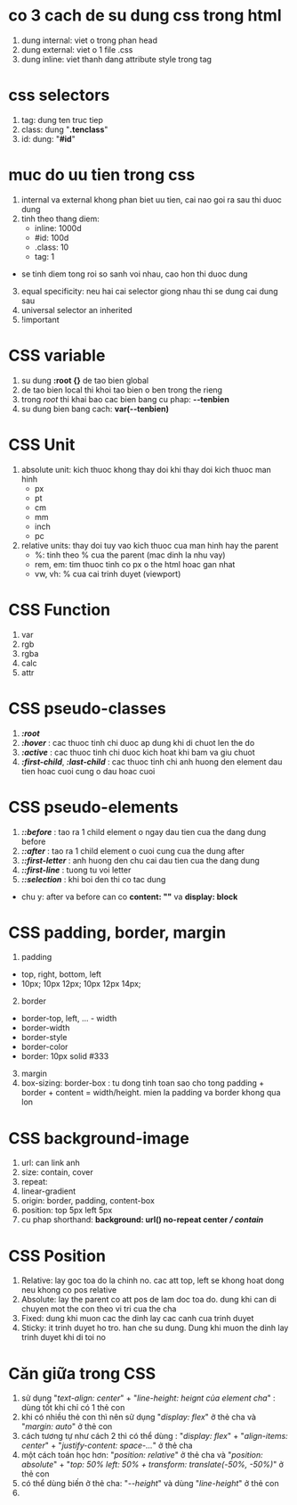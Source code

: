 # co 3 cach de su dung css trong html
1. dung internal: viet o trong phan head 
2. dung external: viet o 1 file .css
3. dung inline: viet thanh dang attribute style trong tag
# css selectors
1. tag: dung ten truc tiep
2. class: dung "**.tenclass**"
3. id: dung: "**#id**"
# muc do uu tien trong css
1. internal va external khong phan biet  uu tien, cai nao goi ra sau thi duoc dung
2. tinh theo thang diem: 
    - inline: 1000d
    - #id: 100d
    - .class: 10
    - tag: 1
- se tinh diem tong roi so sanh voi nhau, cao hon thi duoc dung
3. equal specificity: neu hai cai selector giong nhau thi se dung cai dung sau
4. universal selector an inherited
5. !important
# CSS variable
1. su dung **:root {}** de tao bien global
2. de tao bien local thi khoi tao bien o ben trong the rieng
3. trong *root* thi khai bao cac bien bang cu phap: **--tenbien**
4. su dung bien bang cach: **var(--tenbien)**
# CSS Unit
1. absolute unit: kich thuoc khong thay doi khi thay doi kich thuoc man hinh
    - px 
    - pt
    - cm
    - mm
    - inch
    - pc
2. relative units: thay doi tuy vao kich thuoc cua man hinh hay the parent
    - %: tinh theo % cua the parent (mac dinh la nhu vay)
    - rem, em: tim thuoc tinh co px o the html hoac gan nhat
    - vw, vh: % cua cai trinh duyet (viewport)
# CSS Function
1. var
2. rgb
3. rgba
4. calc
5. attr
# CSS pseudo-classes
1. ***:root***
2. ***:hover*** : cac thuoc tinh chi duoc ap dung khi di chuot len the do
3. ***:active*** : cac thuoc tinh chi duoc kich hoat khi bam va giu chuot
4. ***:first-child***, ***:last-child*** : cac thuoc tinh chi anh huong den element dau tien hoac cuoi cung o dau hoac cuoi
# CSS pseudo-elements
1. ***::before*** : tao ra 1 child element o ngay dau tien cua the dang dung before
2. ***::after*** : tao ra  1 child element o cuoi cung cua the dung after
3. ***::first-letter*** : anh huong den chu cai dau tien cua the dang dung
4. ***::first-line*** : tuong tu voi letter
5. ***::selection*** : khi boi den thi co tac dung
- chu y: after va before can co **content: ""** va **display: block**
# CSS padding, border, margin 
1. padding
- top, right, bottom, left
- 10px; 10px 12px; 10px 12px 14px; 
2. border
- border-top, left, ... - width
- border-width
- border-style
- border-color
- border: 10px solid #333
3. margin
4. box-sizing: border-box : tu dong tinh toan sao cho tong padding + border + content = width/height. mien la padding va border khong qua lon
# CSS background-image
1. url: can link anh
2. size: contain, cover
3. repeat: 
4. linear-gradient
5. origin: border, padding, content-box
6. position: top 5px left 5px
7. cu phap shorthand: **background: url() no-repeat center */ contain***
# CSS Position
1. Relative: lay goc toa do la chinh no. cac att top, left se khong hoat dong neu khong co pos relative
2. Absolute: lay the parent co att pos de lam doc toa do. dung khi can di chuyen mot the con theo vi tri cua the cha 
3. Fixed: dung khi muon cac the dinh lay cac canh cua trinh duyet
4. Sticky: it trinh duyet ho tro. han che su dung. Dung khi muon the dinh lay trinh duyet khi di toi no
# Căn giữa trong CSS
1. sử dụng "*text-align: center*" + "*line-height: heignt của element cha*" : dùng tốt khi chỉ có 1 thẻ con  
2. khi có nhiều thẻ con thì nên sử dụng "*display: flex*" ở thẻ cha và "*margin: auto*" ở thẻ con
3. cách tương tự như cách 2 thì có thể dùng : "*display: flex*" + "*align-items: center*" + "*justify-content: space-...*" ở thẻ cha
4. một cách toán học hơn: "*position: relative*" ở thẻ cha và "*position: absolute*" + "*top: 50% left: 50% + transform: translate(-50%, -50%)*" ở thẻ con
5. có thể dùng biến ở thẻ cha: "*--height*" và dùng "*line-height*" ở thẻ con
6. 